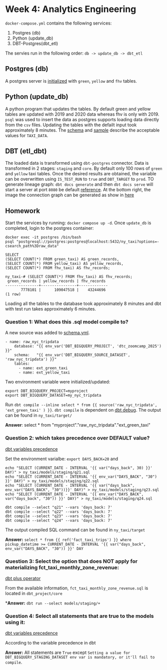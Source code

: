 # Week 4: Analytics Engineering
`docker-compose.yml` contains the following services:

1. Postgres (db)
2. Python (update_db)
3. DBT-Postgres(dbt_etl)

The servies run in the following order: `db -> update_db -> dbt_etl`

## Postgres (db)
A postgres server is [initialized](init_db/init.sql) with `green`, `yellow` and `fhv` tables.

## Python (update_db)
A python program that updates the tables. By default green and yellow tables are updated with 2019 and 2020 data whereas fhv is only with 2019. `psql` was used to insert the data as postgres supports loading data directly from the `csv` files. Updating the tables with the defailt input took approximately 8 minutes. The [schema](taxi_data_schema.json) and [sample](taxi_data_sample.json) describe the acceptable values for `TAXI_DATA`.

## DBT (etl_dbt)
The loaded data is transformed using `dbt-postgres` connector. Data is transformed in 2 stages: `staging` and `core`. By default only 100 rows of `green` and `yellow` taxi tables. Once the desired results are obtained, the variable can be overwritten using `IS_TEST_RUN` to `true` and `DBT_TARGET` to `prod`. TO generate lineage graph: `dbt docs generate` and then `dbt docs serve` will start a server at port `8080` be default [reference](https://docs.getdbt.com/reference/commands/cmd-docs). At the bottom right, the image the connection graph can be generated as show in [here](dbt-dag.png)

## Homework

Start the services by running: `docker compose up -d`. Once `update_db` is completed, login to the postgres container: 

```
docker exec -it postgres /bin/bash
psql "postgresql://postgres:postgres@localhost:5432/ny_taxi?options=-csearch_path%3Draw_data"

SELECT 
(SELECT COUNT(*) FROM green_taxi) AS green_records,
(SELECT COUNT(*) FROM yellow_taxi) AS yellow_records,
(SELECT COUNT(*) FROM fhv_taxi) AS fhv_records;

ny_taxi-# (SELECT COUNT(*) FROM fhv_taxi) AS fhv_records;
 green_records | yellow_records | fhv_records 
---------------+----------------+-------------
       7778101 |      109047518 |    43244696
(1 row)
```

Loading all the tables to the database took approximately 8 minutes and dbt with test run takes approximately 6 minutes.

### Question 1: What does this .sql model compile to?

A new source was added to [schema.yml](ny_taxi/models/staging/schema.yml).

```
- name: raw_nyc_tripdata
    database: "{{ env_var('DBT_BIGQUERY_PROJECT', 'dtc_zoomcamp_2025') }}"
    schema:   "{{ env_var('DBT_BIGQUERY_SOURCE_DATASET', 'raw_nyc_tripdata') }}"
    tables:
      - name: ext_green_taxi
      - name: ext_yellow_taxi
```

Two environment variable were initialized/updated:

```
export DBT_BIGQUERY_PROJECT=myproject
export DBT_BIGQUERY_DATASET=my_nyc_tripdata
```

Run `dbt compile --inline select * from {{ source('raw_nyc_tripdata', 'ext_green_taxi' ) }}`. `dbt compile` is dependent on [dbt debug](https://docs.getdbt.com/faqs/Warehouse/db-connection-dbt-compile). The output can be found in `ny_taxi/target/`

**Answer**: select * from "myproject"."raw_nyc_tripdata"."ext_green_taxi"

### Question 2: which takes precedence over DEFAULT value?
[dbt variables precedence](https://docs.getdbt.com/docs/build/project-variables#defining-variables-on-the-command-line)

Set the environment varialbe: `export DAYS_BACK=20` and 

```
echo "SELECT (CURRENT_DATE - INTERVAL '{{ var("days_back", 30) }}' DAY)" > ny_taxi/models/staging/q21.sql
echo "SELECT (CURRENT_DATE - INTERVAL '{{ env_var("DAYS_BACK", "30") }}' DAY)" > ny_taxi/models/staging/q22.sql
echo "SELECT (CURRENT_DATE - INTERVAL '{{ var("days_back", env_var("DAYS_BACK", "30"))}}' DAY)" > ny_taxi/models/staging/q23.sql
echo "SELECT (CURRENT_DATE - INTERVAL '{{ env_var("DAYS_BACK", var("days_back", "30")) }}' DAY)" > ny_taxi/models/staging/q24.sql
```

```
dbt compile --select "q21" --vars 'days_back: 7'
dbt compile --select "q22" --vars 'days_back: 7'
dbt compile --select "q23" --vars 'days_back: 7'
dbt compile --select "q24" --vars 'days_back: 7'
```

The output compiled SQL command can be found in `ny_taxi/target`

**Answer:** `select * from {{ ref('fact_taxi_trips') }} where pickup_datetime >= CURRENT_DATE - INTERVAL '{{ var("days_back", env_var("DAYS_BACK", "30")) }}' DAY`

### Question 3: Select the option that does NOT apply for materializing fct_taxi_monthly_zone_revenue:
[dbt plus operator](https://docs.getdbt.com/reference/node-selection/graph-operators)

From the available information, `fct_taxi_monthly_zone_revenue.sql` is located in `dbt_project/core`

***Answer:** `dbt run --select models/staging/+`

### Question 4: Select all statements that are true to the models using it:
[dbt variables precedence](https://docs.getdbt.com/docs/build/project-variables#defining-variables-on-the-command-line)

According to the variable precedence in dbt

**Answer:** All statements are `True` except `Setting a value for DBT_BIGQUERY_STAGING_DATASET env var is mandatory, or it'll fail to compile`.